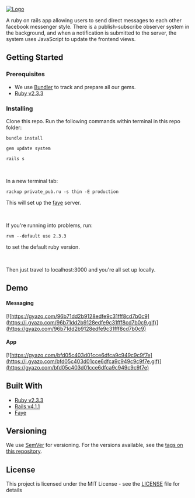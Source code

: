 [![Logo](http://jacobsteves.ca/images/RDMsLogo.png)]()

A ruby on rails app allowing users to send direct messages to each other facebook messenger style. There is a publish-subscribe observer system in the background, and when a notification is submitted to the server, the system uses JavaScript to update the frontend views.

## Getting Started

### Prerequisites

- We use [Bundler](http://bundler.io/) to track and prepare all our gems.
- [Ruby v2.3.3](https://www.ruby-lang.org/en/news/2016/11/21/ruby-2-3-3-released/)

### Installing

Clone this repo.
Run the following commands within terminal in this repo folder:

`bundle install`

`gem update system`

`rails s`

<br>

In a new terminal tab:

`rackup private_pub.ru -s thin -E production`

This will set up the [faye](https://faye.jcoglan.com/) server.

<br>

If you're running into problems, run:

`rvm --default use 2.3.3`

to set the default ruby version.

<br>

Then just travel to localhost:3000 and you're all set up locally.

## Demo
#### Messaging
[![https://gyazo.com/96b71dd2b9128edfe9c31fff8cd7b0c9](https://i.gyazo.com/96b71dd2b9128edfe9c31fff8cd7b0c9.gif)](https://gyazo.com/96b71dd2b9128edfe9c31fff8cd7b0c9)

#### App
[![https://gyazo.com/bfd05c403d01cce6dfca9c949c9c9f7e](https://i.gyazo.com/bfd05c403d01cce6dfca9c949c9c9f7e.gif)](https://gyazo.com/bfd05c403d01cce6dfca9c949c9c9f7e)

## Built With
- [Ruby v2.3.3](https://www.ruby-lang.org/en/news/2016/11/21/ruby-2-3-3-released/)
- [Rails v4.1.1](https://rubygems.org/gems/rails/versions/4.1.1)
- [Faye](https://faye.jcoglan.com/)

## Versioning

We use [SemVer](http://semver.org/) for versioning. For the versions available, see the [tags on this repository](https://github.com/RDMs/project/tags).

## License

This project is licensed under the MIT License - see the [LICENSE](LICENSE) file for details
